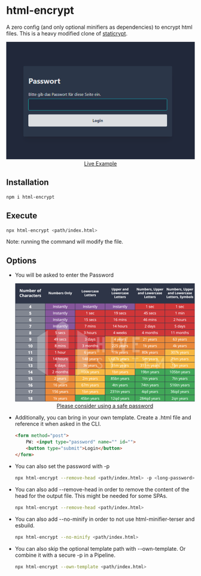# html-encrypt

A zero config (and only optional minifiers as dependencies) to encrypt html files.
This is a heavy modified clone of [staticrypt](https://github.com/robinmoisson/staticrypt).

<p align="center">
  <img src="./login.png">
      <br>
  <a class="text-center" href="https://html-encrypt-demo.netlify.app">Live Example</a>
<p>


## Installation

```bash
npm i html-encrypt
```

## Execute

```bash
npx html-encrypt <path/index.html>
```

Note: running the command will modify the file.


## Options

- You will be asked to enter the Password

  <p align="center">
    <img src="./brute-force.png">
    <br>
    <a class="text-center" href="https://www.hivesystems.com/blog/examining-the-lastpass-breach-through-our-password-table">Please consider using a safe password</a>
  <p>

- Additionally, you can bring in your own template. Create a .html file and reference it when asked in the CLI.
  ```html
  <form method="post">
      PW: <input type="password" name="" id="">
      <button type="submit">Login</button>
  </form>
  ```

- You can also set the password with -p <long-password>
  ```bash
  npx html-encrypt --remove-head <path/index.html> -p <long-password>
  ```


- You can also add --remove-head in order to remove the content of the head for the output file. This might be needed for some SPAs.
  ```bash
  npx html-encrypt --remove-head <path/index.html>
  ```

- You can also add --no-minify in order to not use html-minifier-terser and esbuild.
  ```bash
  npx html-encrypt --no-minify <path/index.html>
  ```

- You can also skip the optional template path with --own-template. Or combine it with a secure -p in a Pipeline.
  ```bash
  npx html-encrypt --own-template <path/index.html>
  ```

